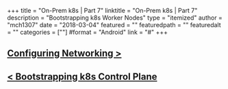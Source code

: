 +++
title = "On-Prem k8s | Part 7"
linktitle = "On-Prem k8s | Part 7"
description = "Bootstrapping k8s Worker Nodes"
type = "itemized"
author = "mch1307"
date = "2018-03-04"
featured = ""
featuredpath = ""
featuredalt = ""
categories = [""]
#format = "Android"
link = "#"
+++


## [Configuring Networking >][8]

## [< Bootstrapping k8s Control Plane][6]

 [1]: /k8s-thw/thw1
 [2]: /k8s-thw/thw2
 [3]: /k8s-thw/thw3
 [4]: /k8s-thw/thw4
 [5]: /k8s-thw/thw5
 [6]: /k8s-thw/thw6
 [7]: /k8s-thw/thw7
 [8]: /k8s-thw/thw8
 [9]: /k8s-thw/thw9
